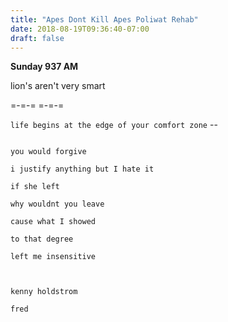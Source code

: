 ```yaml
---
title: "Apes Dont Kill Apes Poliwat Rehab"
date: 2018-08-19T09:36:40-07:00
draft: false
---
```


**Sunday 937 AM**


lion's aren't very smart


=-=-=   =-=-=



``` life begins at the edge of your comfort zone ``` --


```

you would forgive

i justify anything but I hate it

if she left

why wouldnt you leave

cause what I showed

to that degree

left me insensitive



kenny holdstrom

fred 

```
